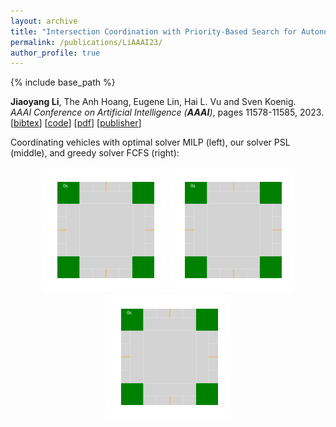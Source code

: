 ```yaml
---
layout: archive
title: "Intersection Coordination with Priority-Based Search for Autonomous Vehicles"
permalink: /publications/LiAAAI23/
author_profile: true
---
```


{% include base_path %}

**Jiaoyang Li**, The Anh Hoang, Eugene Lin, Hai L. Vu and Sven Koenig.      
<i>AAAI Conference on Artificial Intelligence (**AAAI**)</i>, pages 11578-11585, 2023.                           
[<a href="javascript:void(0)" onclick="(function(target, id) { if ($('#' + id).css('display') == 'block') { $('#' + id).hide('fast'); $(target).text('bibtex') } else { $('#' + id).show('fast'); $(target).text('bibtex▲') } })(this, 'bibtex-LiAAAI23');">bibtex</a>]
[[code](https://github.com/theanhhoang/AIM)]
[[pdf](https://jiaoyang-li.github.io/files/LiAAAI23.pdf)]
[[publisher](https://doi.org/10.1609/aaai.v37i10.26368)]     
<div id="bibtex-LiAAAI23" style="display:none">
<pre>@inproceedings{LiAAAI23,
  author    = {Jiaoyang Li and The Anh Hoang and Eugene Lin and Hai L. Vu and Sven Koenig},
  title     = {Intersection Coordination with Priority-Based Search for Autonomous Vehicles},
  booktitle = {Proceedings of the AAAI Conference on Artificial Intelligence (AAAI)},
  pages     = {11578--11585},
  year      = {2023}
}
</pre></div>     


Coordinating vehicles with optimal solver MILP (left), our solver PSL (middle), and greedy solver FCFS (right):
<p style="text-align:center;">
    <img src="/images/MILP-crosswalk.gif" style="max-height:150pt" alt="Mixed Integer Linear Programming"/>
    <img src="/images/PSL-crosswalk.gif" style="max-height:150pt" alt="Our MAPF-Based Algorithm"/>
    <img src="/images/FCFS-crosswalk.gif" style="max-height:150pt" alt="First Come First Served"/>
</p>